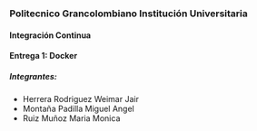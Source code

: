<h3>Politecnico Grancolombiano Institución Universitaria</h3>
<h4>Integración Continua</h4>
<h4>Entrega 1: Docker</h4>
<h5>Integrantes:</h5>
<ul>
    <li>Herrera Rodriguez Weimar Jair</li>
    <li>Montaña Padilla Miguel Angel</li>
    <li>Ruiz Muñoz Maria Monica</li>
</ul>
